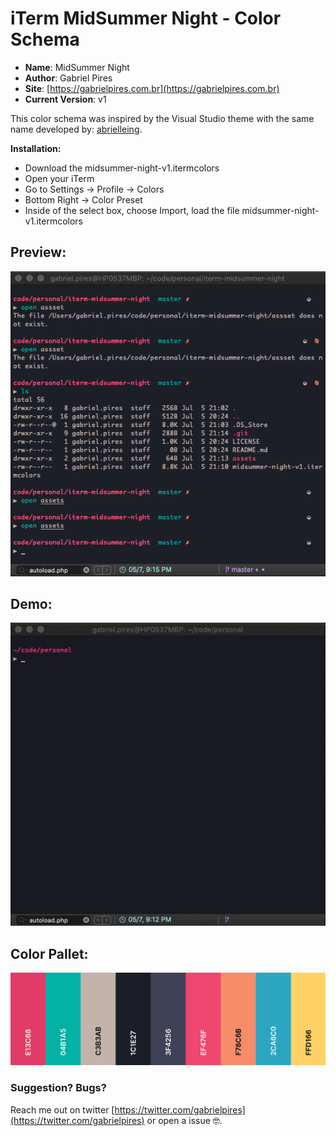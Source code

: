# iTerm MidSummer Night - Color Schema

* **Name**: MidSummer Night 
* **Author**: Gabriel Pires
* **Site**: [https://gabrielpires.com.br](https://gabrielpires.com.br)
* **Current Version**: v1

This color schema was inspired by the Visual Studio theme with the same name developed by: [abrielleing](https://github.com/abrielleing/midsummer-night).

**Installation:** 

* Download the midsummer-night-v1.itermcolors
* Open your iTerm
* Go to Settings -> Profile -> Colors
* Bottom Right -> Color Preset
* Inside of the select box, choose Import, load the file midsummer-night-v1.itermcolors

## Preview:

![](https://github.com/gabrielpires/iterm-midsummer-night-theme/blob/master/assets/iterm-midsummer-night-sample.png?raw=true)

## Demo:

![](https://github.com/gabrielpires/iterm-midsummer-night-theme/blob/master/assets/iterm-midsummer-night-sample.gif?raw=true)

## Color Pallet:

![](https://github.com/gabrielpires/iterm-midsummer-night-theme/blob/master/assets/colors-midsummer-night-v1.png?raw=true)

### Suggestion? Bugs?

Reach me out on twitter [https://twitter.com/gabrielpires](https://twitter.com/gabrielpires) or open a issue 🤓.

